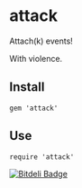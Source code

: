 attack
======

Attach(k) events!

With violence.


Install
-------

    gem 'attack'



Use
---

    require 'attack'


[![Bitdeli Badge](https://d2weczhvl823v0.cloudfront.net/fireho/attack/trend.png)](https://bitdeli.com/free "Bitdeli Badge")

